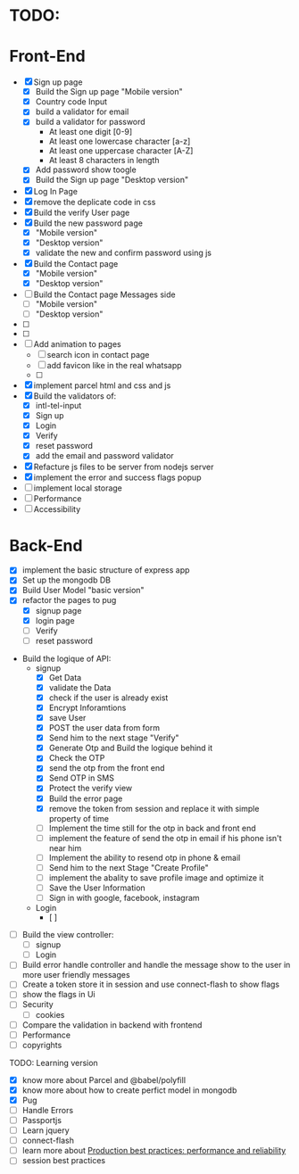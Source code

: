 # TODO:

# Front-End

- [x] Sign up page
  - [x] Build the Sign up page "Mobile version"
  - [x] Country code Input
  - [x] build a validator for email
  - [x] build a validator for password
    - At least one digit [0-9]
    - At least one lowercase character [a-z]
    - At least one uppercase character [A-Z]
    - At least 8 characters in length
  - [x] Add password show toogle
  - [x] Build the Sign up page "Desktop version"
- [x] Log In Page
- [x] remove the deplicate code in css
- [x] Build the verify User page
- [x] Build the new password page
  - [x] "Mobile version"
  - [x] "Desktop version"
  - [x] validate the new and confirm password using js
- [x] Build the Contact page
  - [x] "Mobile version"
  - [x] "Desktop version"
- [ ] Build the Contact page Messages side
  - [ ] "Mobile version"
  - [ ] "Desktop version"
- [ ]
- [ ]
- [ ] Add animation to pages
  - [ ] search icon in contact page
  - [ ] add favicon like in the real whatsapp
  - [ ]
- [x] implement parcel html and css and js
- [x] Build the validators of:
  - [x] intl-tel-input
  - [x] Sign up
  - [x] Login
  - [x] Verify
  - [x] reset password
  - [x] add the email and password validator
- [x] Refacture js files to be server from nodejs server
- [x] implement the error and success flags popup
- [ ] implement local storage
- [ ] Performance
- [ ] Accessibility

# Back-End

- [x] implement the basic structure of express app
- [x] Set up the mongodb DB
- [x] Build User Model "basic version"
- [x] refactor the pages to pug
  - [x] signup page
  - [x] login page
  - [ ] Verify
  - [ ] reset password
- Build the logique of API:
  - signup
    - [x] Get Data
    - [x] validate the Data
    - [x] check if the user is already exist
    - [x] Encrypt Inforamtions
    - [x] save User
    - [x] POST the user data from form
    - [x] Send him to the next stage "Verify"
    - [x] Generate Otp and Build the logique behind it
    - [x] Check the OTP
    - [x] send the otp from the front end
    - [x] Send OTP in SMS
    - [x] Protect the verify view
    - [x] Build the error page
    - [x] remove the token from session and replace it with simple property of time
    - [ ] Implement the time still for the otp in back and front end
    - [ ] implement the feature of send the otp in email if his phone isn't near him
    - [ ] Implement the ability to resend otp in phone & email
    - [ ] Send him to the next Stage "Create Profile"
    - [ ] implement the abality to save profile image and optimize it
    - [ ] Save the User Information
    - [ ] Sign in with google, facebook, instagram
  - Login
    - [ ]
- [ ] Build the view controller:
  - [ ] signup
  - [ ] Login
- [ ] Build error handle controller and handle the message show to the user in more user friendly messages
- [ ] Create a token store it in session and use connect-flash to show flags
- [ ] show the flags in Ui
- [ ] Security
  - [ ] cookies
- [ ] Compare the validation in backend with frontend
- [ ] Performance
- [ ] copyrights

TODO: Learning version

- [x] know more about Parcel and @babel/polyfill
- [x] know more about how to create perfict model in mongodb
- [x] Pug
- [ ] Handle Errors
- [ ] Passportjs
- [ ] Learn jquery
- [ ] connect-flash
- [ ] learn more about [Production best practices: performance and reliability]("https://expressjs.com/th/advanced/best-practice-performance.html")
- [ ] session best practices []("https://blog.jscrambler.com/best-practices-for-secure-session-management-in-node/")
